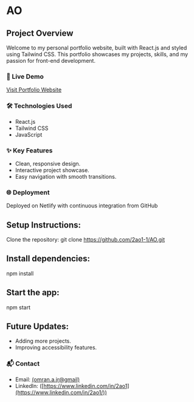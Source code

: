 # AO

## Project Overview

Welcome to my personal portfolio website, built with React.js and styled using Tailwind CSS. This portfolio showcases my projects, skills, and my passion for front-end development.

### 🚀 Live Demo

[Visit Portfolio Website](https://2ao1.netlify.app/)

### 🛠 Technologies Used

- React.js
- Tailwind CSS
- JavaScript

### ✨ Key Features

- Clean, responsive design.
- Interactive project showcase.
- Easy navigation with smooth transitions.

### 🌐 Deployment

Deployed on Netlify with continuous integration from GitHub

## Setup Instructions:
Clone the repository:
git clone https://github.com/2ao1-1/AO.git

## Install dependencies:
npm install

## Start the app:
npm start

## Future Updates:
- Adding more projects.
- Improving accessibility features.

### 📬 Contact

- Email: [(omran.a.jr@gmail)](mailto:omran.a.jr@gmail.com)
- LinkedIn: ([https://www.linkedin.com/in/2ao1](https://www.linkedin.com/in/2ao1/))
